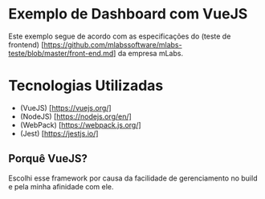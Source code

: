 # Exemplo de Dashboard com VueJS

Este exemplo segue de acordo com as especificações do (teste de frontend) [https://github.com/mlabssoftware/mlabs-teste/blob/master/front-end.md] da empresa mLabs.

# Tecnologias Utilizadas

- (VueJS) [https://vuejs.org/]
- (NodeJS) [https://nodejs.org/en/]
- (WebPack) [https://webpack.js.org/]
- (Jest) [https://jestjs.io/]

## Porquê VueJS?

Escolhi esse framework por causa da facilidade de gerenciamento no build e pela minha afinidade com ele.